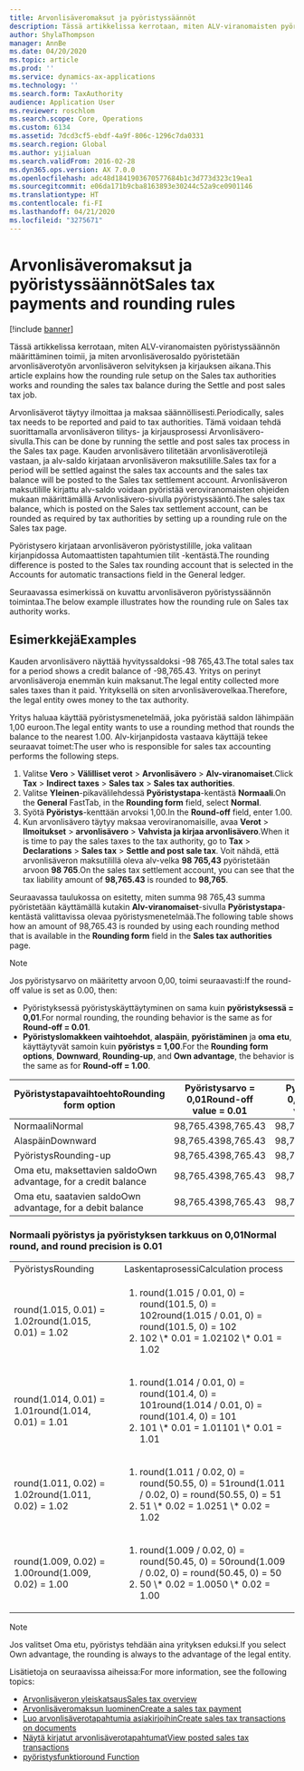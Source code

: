 ```yaml
---
title: Arvonlisäveromaksut ja pyöristyssäännöt
description: Tässä artikkelissa kerrotaan, miten ALV-viranomaisten pyöristyssäännön määrittäminen toimii, ja miten arvonlisäverosaldo pyöristetään arvonlisäverotyön arvonlisäveron selvityksen ja kirjauksen aikana.
author: ShylaThompson
manager: AnnBe
ms.date: 04/20/2020
ms.topic: article
ms.prod: ''
ms.service: dynamics-ax-applications
ms.technology: ''
ms.search.form: TaxAuthority
audience: Application User
ms.reviewer: roschlom
ms.search.scope: Core, Operations
ms.custom: 6134
ms.assetid: 7dcd3cf5-ebdf-4a9f-806c-1296c7da0331
ms.search.region: Global
ms.author: yijialuan
ms.search.validFrom: 2016-02-28
ms.dyn365.ops.version: AX 7.0.0
ms.openlocfilehash: adc48d1841903670577684b1c3d773d323c19ea1
ms.sourcegitcommit: e06da171b9cba8163893e30244c52a9ce0901146
ms.translationtype: HT
ms.contentlocale: fi-FI
ms.lasthandoff: 04/21/2020
ms.locfileid: "3275671"
---
```

# <a name="sales-tax-payments-and-rounding-rules"></a><span data-ttu-id="427f7-103">Arvonlisäveromaksut ja pyöristyssäännöt</span><span class="sxs-lookup"><span data-stu-id="427f7-103">Sales tax payments and rounding rules</span></span>

[!include [banner](../includes/banner.md)]

<span data-ttu-id="427f7-104">Tässä artikkelissa kerrotaan, miten ALV-viranomaisten pyöristyssäännön määrittäminen toimii, ja miten arvonlisäverosaldo pyöristetään arvonlisäverotyön arvonlisäveron selvityksen ja kirjauksen aikana.</span><span class="sxs-lookup"><span data-stu-id="427f7-104">This article explains how the rounding rule setup on the Sales tax authorities works and rounding the sales tax balance during the Settle and post sales tax job.</span></span>

<span data-ttu-id="427f7-105">Arvonlisäverot täytyy ilmoittaa ja maksaa säännöllisesti.</span><span class="sxs-lookup"><span data-stu-id="427f7-105">Periodically, sales tax needs to be reported and paid to tax authorities.</span></span> <span data-ttu-id="427f7-106">Tämä voidaan tehdä suorittamalla arvonlisäveron tilitys- ja kirjausprosessi Arvonlisävero-sivulla.</span><span class="sxs-lookup"><span data-stu-id="427f7-106">This can be done by running the settle and post sales tax process in the Sales tax page.</span></span> <span data-ttu-id="427f7-107">Kauden arvonlisävero tilitetään arvonlisäverotilejä vastaan, ja alv-saldo kirjataan arvonlisäveron maksutilille.</span><span class="sxs-lookup"><span data-stu-id="427f7-107">Sales tax for a period will be settled against the sales tax accounts and the sales tax balance will be posted to the Sales tax settlement account.</span></span> <span data-ttu-id="427f7-108">Arvonlisäveron maksutilille kirjattu alv-saldo voidaan pyöristää veroviranomaisten ohjeiden mukaan määrittämällä Arvonlisävero-sivulla pyöristyssääntö.</span><span class="sxs-lookup"><span data-stu-id="427f7-108">The sales tax balance, which is posted on the Sales tax settlement account, can be rounded as required by tax authorities by setting up a rounding rule on the Sales tax page.</span></span> 

<span data-ttu-id="427f7-109">Pyöristysero kirjataan arvonlisäveron pyöristystilille, joka valitaan kirjanpidossa Automaattisten tapahtumien tilit -kentästä.</span><span class="sxs-lookup"><span data-stu-id="427f7-109">The rounding difference is posted to the Sales tax rounding account that is selected in the Accounts for automatic transactions field in the General ledger.</span></span>

<span data-ttu-id="427f7-110">Seuraavassa esimerkissä on kuvattu arvonlisäveron pyöristyssäännön toimintaa.</span><span class="sxs-lookup"><span data-stu-id="427f7-110">The below example illustrates how the rounding rule on Sales tax authority works.</span></span>

## <a name="examples"></a><span data-ttu-id="427f7-111">Esimerkkejä</span><span class="sxs-lookup"><span data-stu-id="427f7-111">Examples</span></span>

<span data-ttu-id="427f7-112">Kauden arvonlisävero näyttää hyvityssaldoksi -98 765,43.</span><span class="sxs-lookup"><span data-stu-id="427f7-112">The total sales tax for a period shows a credit balance of -98,765.43.</span></span> <span data-ttu-id="427f7-113">Yritys on perinyt arvonlisäveroja enemmän kuin maksanut.</span><span class="sxs-lookup"><span data-stu-id="427f7-113">The legal entity collected more sales taxes than it paid.</span></span> <span data-ttu-id="427f7-114">Yrityksellä on siten arvonlisäverovelkaa.</span><span class="sxs-lookup"><span data-stu-id="427f7-114">Therefore, the legal entity owes money to the tax authority.</span></span> 

<span data-ttu-id="427f7-115">Yritys haluaa käyttää pyöristysmenetelmää, joka pyöristää saldon lähimpään 1,00 euroon.</span><span class="sxs-lookup"><span data-stu-id="427f7-115">The legal entity wants to use a rounding method that rounds the balance to the nearest 1.00.</span></span> <span data-ttu-id="427f7-116">Alv-kirjanpidosta vastaava käyttäjä tekee seuraavat toimet:</span><span class="sxs-lookup"><span data-stu-id="427f7-116">The user who is responsible for sales tax accounting performs the following steps.</span></span>

1. <span data-ttu-id="427f7-117">Valitse **Vero** > **Välilliset verot** > **Arvonlisävero** > **Alv-viranomaiset**.</span><span class="sxs-lookup"><span data-stu-id="427f7-117">Click **Tax** > **Indirect taxes** > **Sales tax** > **Sales tax authorities**.</span></span>
2. <span data-ttu-id="427f7-118">Valitse **Yleinen**-pikavälilehdessä **Pyöristystapa**-kentästä **Normaali**.</span><span class="sxs-lookup"><span data-stu-id="427f7-118">On the **General** FastTab, in the **Rounding form** field, select **Normal**.</span></span>
3. <span data-ttu-id="427f7-119">Syötä **Pyöristys**-kenttään arvoksi 1,00.</span><span class="sxs-lookup"><span data-stu-id="427f7-119">In the **Round-off** field, enter 1.00.</span></span>
4. <span data-ttu-id="427f7-120">Kun arvonlisävero täytyy maksaa veroviranomaisille, avaa **Verot** > **Ilmoitukset** > **arvonlisävero** > **Vahvista ja kirjaa arvonlisävero**.</span><span class="sxs-lookup"><span data-stu-id="427f7-120">When it is time to pay the sales taxes to the tax authority, go to **Tax** > **Declarations** > **Sales tax** > **Settle and post sale tax**.</span></span> <span data-ttu-id="427f7-121">Voit nähdä, että arvonlisäveron maksutilillä oleva alv-velka **98 765,43** pyöristetään arvoon **98 765**.</span><span class="sxs-lookup"><span data-stu-id="427f7-121">On the sales tax settlement account, you can see that the tax liability amount of **98,765.43** is rounded to **98,765**.</span></span>

<span data-ttu-id="427f7-122">Seuraavassa taulukossa on esitetty, miten summa 98 765,43 summa pyöristetään käyttämällä kutakin **Alv-viranomaiset**-sivulla **Pyöristystapa**-kentästä valittavissa olevaa pyöristysmenetelmää.</span><span class="sxs-lookup"><span data-stu-id="427f7-122">The following table shows how an amount of 98,765.43 is rounded by using each rounding method that is available in the **Rounding form** field in the **Sales tax authorities** page.</span></span>

> [!NOTE]                                                                                  
> <span data-ttu-id="427f7-123">Jos pyöristysarvo on määritetty arvoon 0,00, toimi seuraavasti:</span><span class="sxs-lookup"><span data-stu-id="427f7-123">If the round-off value is set as 0.00, then:</span></span>
>
> - <span data-ttu-id="427f7-124">Pyöristyksessä pyöristyskäyttäytyminen on sama kuin **pyöristyksessä = 0,01**.</span><span class="sxs-lookup"><span data-stu-id="427f7-124">For normal rounding, the rounding behavior is the same as for **Round-off = 0.01**.</span></span>
> - <span data-ttu-id="427f7-125">**Pyöristyslomakkeen vaihtoehdot**, **alaspäin**, **pyöristäminen** ja **oma etu**, käyttäytyvät samoin kuin **pyöristys = 1,00**.</span><span class="sxs-lookup"><span data-stu-id="427f7-125">For the **Rounding form options**, **Downward**, **Rounding-up**, and **Own advantage**, the behavior is the same as for **Round-off = 1.00**.</span></span>

| <span data-ttu-id="427f7-126">Pyöristystapavaihtoehto</span><span class="sxs-lookup"><span data-stu-id="427f7-126">Rounding form option</span></span>                | <span data-ttu-id="427f7-127">Pyöristysarvo = 0,01</span><span class="sxs-lookup"><span data-stu-id="427f7-127">Round-off value = 0.01</span></span> | <span data-ttu-id="427f7-128">Pyöristysarvo = 0,10</span><span class="sxs-lookup"><span data-stu-id="427f7-128">Round-off value = 0.10</span></span> | <span data-ttu-id="427f7-129">Pyöristysarvo = 1,00</span><span class="sxs-lookup"><span data-stu-id="427f7-129">Round-off value = 1.00</span></span> | <span data-ttu-id="427f7-130">Pyöristysarvo = 100,00</span><span class="sxs-lookup"><span data-stu-id="427f7-130">Round-off value = 100.00</span></span> | <span data-ttu-id="427f7-131">Pyöristysarvo = 0,00</span><span class="sxs-lookup"><span data-stu-id="427f7-131">Round-off value = 0.00</span></span>   |
|-------------------------------------|------------------------|------------------------|------------------------|--------------------------|--------------------------|
| <span data-ttu-id="427f7-132">Normaali</span><span class="sxs-lookup"><span data-stu-id="427f7-132">Normal</span></span>                              | <span data-ttu-id="427f7-133">98,765.43</span><span class="sxs-lookup"><span data-stu-id="427f7-133">98,765.43</span></span>              | <span data-ttu-id="427f7-134">98,765.40</span><span class="sxs-lookup"><span data-stu-id="427f7-134">98,765.40</span></span>              | <span data-ttu-id="427f7-135">98,765.00</span><span class="sxs-lookup"><span data-stu-id="427f7-135">98,765.00</span></span>              | <span data-ttu-id="427f7-136">98,800.00</span><span class="sxs-lookup"><span data-stu-id="427f7-136">98,800.00</span></span>                | <span data-ttu-id="427f7-137">98,765.43</span><span class="sxs-lookup"><span data-stu-id="427f7-137">98,765.43</span></span>                |
| <span data-ttu-id="427f7-138">Alaspäin</span><span class="sxs-lookup"><span data-stu-id="427f7-138">Downward</span></span>                            | <span data-ttu-id="427f7-139">98,765.43</span><span class="sxs-lookup"><span data-stu-id="427f7-139">98,765.43</span></span>              | <span data-ttu-id="427f7-140">98,765.40</span><span class="sxs-lookup"><span data-stu-id="427f7-140">98,765.40</span></span>              | <span data-ttu-id="427f7-141">98,765.00</span><span class="sxs-lookup"><span data-stu-id="427f7-141">98,765.00</span></span>              | <span data-ttu-id="427f7-142">98,700.00</span><span class="sxs-lookup"><span data-stu-id="427f7-142">98,700.00</span></span>                | <span data-ttu-id="427f7-143">98,765.00</span><span class="sxs-lookup"><span data-stu-id="427f7-143">98,765.00</span></span>                |
| <span data-ttu-id="427f7-144">Pyöristys</span><span class="sxs-lookup"><span data-stu-id="427f7-144">Rounding-up</span></span>                         | <span data-ttu-id="427f7-145">98,765.43</span><span class="sxs-lookup"><span data-stu-id="427f7-145">98,765.43</span></span>              | <span data-ttu-id="427f7-146">98,765.50</span><span class="sxs-lookup"><span data-stu-id="427f7-146">98,765.50</span></span>              | <span data-ttu-id="427f7-147">98,766.00</span><span class="sxs-lookup"><span data-stu-id="427f7-147">98,766.00</span></span>              | <span data-ttu-id="427f7-148">98,800.00</span><span class="sxs-lookup"><span data-stu-id="427f7-148">98,800.00</span></span>                | <span data-ttu-id="427f7-149">98,766.00</span><span class="sxs-lookup"><span data-stu-id="427f7-149">98,766.00</span></span>                |
| <span data-ttu-id="427f7-150">Oma etu, maksettavien saldo</span><span class="sxs-lookup"><span data-stu-id="427f7-150">Own advantage, for a credit balance</span></span> | <span data-ttu-id="427f7-151">98,765.43</span><span class="sxs-lookup"><span data-stu-id="427f7-151">98,765.43</span></span>              | <span data-ttu-id="427f7-152">98,765.40</span><span class="sxs-lookup"><span data-stu-id="427f7-152">98,765.40</span></span>              | <span data-ttu-id="427f7-153">98,765.00</span><span class="sxs-lookup"><span data-stu-id="427f7-153">98,765.00</span></span>              | <span data-ttu-id="427f7-154">98,700.00</span><span class="sxs-lookup"><span data-stu-id="427f7-154">98,700.00</span></span>                | <span data-ttu-id="427f7-155">98,765.00</span><span class="sxs-lookup"><span data-stu-id="427f7-155">98,765.00</span></span>                |
| <span data-ttu-id="427f7-156">Oma etu, saatavien saldo</span><span class="sxs-lookup"><span data-stu-id="427f7-156">Own advantage, for a debit balance</span></span>  | <span data-ttu-id="427f7-157">98,765.43</span><span class="sxs-lookup"><span data-stu-id="427f7-157">98,765.43</span></span>              | <span data-ttu-id="427f7-158">98,765.50</span><span class="sxs-lookup"><span data-stu-id="427f7-158">98,765.50</span></span>              | <span data-ttu-id="427f7-159">98,766.00</span><span class="sxs-lookup"><span data-stu-id="427f7-159">98,766.00</span></span>              | <span data-ttu-id="427f7-160">98,800.00</span><span class="sxs-lookup"><span data-stu-id="427f7-160">98,800.00</span></span>                | <span data-ttu-id="427f7-161">98,766.00</span><span class="sxs-lookup"><span data-stu-id="427f7-161">98,766.00</span></span>                |

### <a name="normal-round-and-round-precision-is-001"></a><span data-ttu-id="427f7-162">Normaali pyöristys ja pyöristyksen tarkkuus on 0,01</span><span class="sxs-lookup"><span data-stu-id="427f7-162">Normal round, and round precision is 0.01</span></span>

<table>
  <tr>
    <td><span data-ttu-id="427f7-163">Pyöristys</span><span class="sxs-lookup"><span data-stu-id="427f7-163">Rounding</span></span>
    </td>
    <td><span data-ttu-id="427f7-164">Laskentaprosessi</span><span class="sxs-lookup"><span data-stu-id="427f7-164">Calculation process</span></span>
    </td>
  </tr>
    <tr>
    <td><span data-ttu-id="427f7-165">round(1.015, 0.01) = 1.02</span><span class="sxs-lookup"><span data-stu-id="427f7-165">round(1.015, 0.01) = 1.02</span></span>
    </td>
    <td>
      <ol>
        <li><span data-ttu-id="427f7-166">round(1.015 / 0.01, 0) = round(101.5, 0) = 102</span><span class="sxs-lookup"><span data-stu-id="427f7-166">round(1.015 / 0.01, 0) = round(101.5, 0) = 102</span></span>
        </li>
        <li><span data-ttu-id="427f7-167">102 \* 0.01 = 1.02</span><span class="sxs-lookup"><span data-stu-id="427f7-167">102 \* 0.01 = 1.02</span></span>
        </li>
      </ol>
    </td>
  </tr>
    <tr>
    <td><span data-ttu-id="427f7-168">round(1.014, 0.01) = 1.01</span><span class="sxs-lookup"><span data-stu-id="427f7-168">round(1.014, 0.01) = 1.01</span></span>
    </td>
    <td> <ol>
        <li><span data-ttu-id="427f7-169">round(1.014 / 0.01, 0) = round(101.4, 0) = 101</span><span class="sxs-lookup"><span data-stu-id="427f7-169">round(1.014 / 0.01, 0) = round(101.4, 0) = 101</span></span>
        </li>
        <li><span data-ttu-id="427f7-170">101 \* 0.01 = 1.01</span><span class="sxs-lookup"><span data-stu-id="427f7-170">101 \* 0.01 = 1.01</span></span>
        </li>
      </ol>
    </td>
  </tr>
    <tr>
    <td><span data-ttu-id="427f7-171">round(1.011, 0.02) = 1.02</span><span class="sxs-lookup"><span data-stu-id="427f7-171">round(1.011, 0.02) = 1.02</span></span>
    </td>
    <td> <ol>
        <li><span data-ttu-id="427f7-172">round(1.011 / 0.02, 0) = round(50.55, 0) = 51</span><span class="sxs-lookup"><span data-stu-id="427f7-172">round(1.011 / 0.02, 0) = round(50.55, 0) = 51</span></span>
        </li>
        <li><span data-ttu-id="427f7-173">51 \* 0.02 = 1.02</span><span class="sxs-lookup"><span data-stu-id="427f7-173">51 \* 0.02 = 1.02</span></span>
        </li>
      </ol>
    </td>
  </tr>
    <tr>
    <td><span data-ttu-id="427f7-174">round(1.009, 0.02) = 1.00</span><span class="sxs-lookup"><span data-stu-id="427f7-174">round(1.009, 0.02) = 1.00</span></span>
    </td>
    <td> <ol>
        <li><span data-ttu-id="427f7-175">round(1.009 / 0.02, 0) = round(50.45, 0) = 50</span><span class="sxs-lookup"><span data-stu-id="427f7-175">round(1.009 / 0.02, 0) = round(50.45, 0) = 50</span></span>
        </li>
        <li><span data-ttu-id="427f7-176">50 \* 0.02 = 1.00</span><span class="sxs-lookup"><span data-stu-id="427f7-176">50 \* 0.02 = 1.00</span></span>
        </li>
      </ol>
    </td>
  </tr>
</table>

> [!NOTE]                                                                                  
> <span data-ttu-id="427f7-177">Jos valitset Oma etu, pyöristys tehdään aina yrityksen eduksi.</span><span class="sxs-lookup"><span data-stu-id="427f7-177">If you select Own advantage, the rounding is always to the advantage of the legal entity.</span></span> 

<span data-ttu-id="427f7-178">Lisätietoja on seuraavissa aiheissa:</span><span class="sxs-lookup"><span data-stu-id="427f7-178">For more information, see the following topics:</span></span>
- [<span data-ttu-id="427f7-179">Arvonlisäveron yleiskatsaus</span><span class="sxs-lookup"><span data-stu-id="427f7-179">Sales tax overview</span></span>](indirect-taxes-overview.md)
- [<span data-ttu-id="427f7-180">Arvonlisäveromaksun luominen</span><span class="sxs-lookup"><span data-stu-id="427f7-180">Create a sales tax payment</span></span>](tasks/create-sales-tax-payment.md)
- [<span data-ttu-id="427f7-181">Luo arvonlisäverotapahtumia asiakirjoihin</span><span class="sxs-lookup"><span data-stu-id="427f7-181">Create sales tax transactions on documents</span></span>](tasks/create-sales-tax-transactions-documents.md)
- [<span data-ttu-id="427f7-182">Näytä kirjatut arvonlisäverotapahtumat</span><span class="sxs-lookup"><span data-stu-id="427f7-182">View posted sales tax transactions</span></span>](tasks/view-posted-sales-tax-transactions.md)
- [<span data-ttu-id="427f7-183">pyöristysfunktio</span><span class="sxs-lookup"><span data-stu-id="427f7-183">round Function</span></span>](https://msdn.microsoft.com/library/aa850656.aspx)


